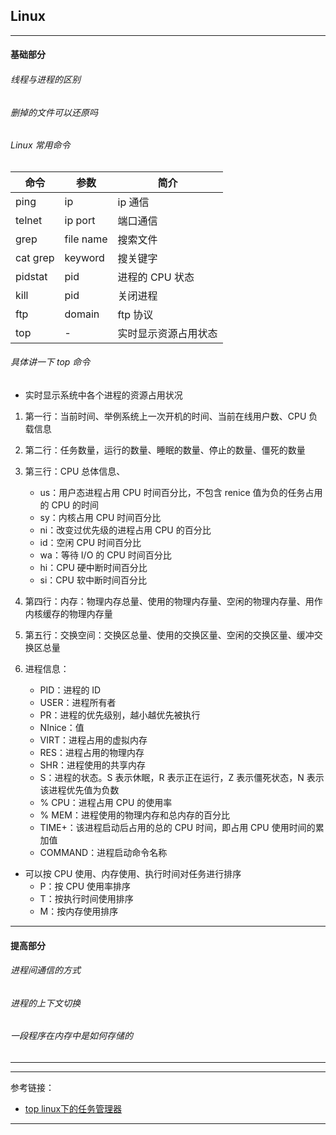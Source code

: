 ## Linux

---

#### 基础部分

###### 线程与进程的区别

###### 删掉的文件可以还原吗

###### Linux 常用命令

| 命令 | 参数 | 简介 |
|---|---|---|
| ping | ip | ip 通信 |
| telnet | ip port | 端口通信 |
| grep | file name | 搜索文件 |
| cat grep | keyword | 搜关键字 |
| pidstat | pid | 进程的 CPU 状态 |
| kill | pid | 关闭进程 |
| ftp | domain | ftp 协议 |
| top | - | 实时显示资源占用状态 |

###### 具体讲一下 top 命令

- 实时显示系统中各个进程的资源占用状况

1. 第一行：当前时间、举例系统上一次开机的时间、当前在线用户数、CPU 负载信息


2. 第二行：任务数量，运行的数量、睡眠的数量、停止的数量、僵死的数量


3. 第三行：CPU 总体信息、
    - us：用户态进程占用 CPU 时间百分比，不包含 renice 值为负的任务占用的 CPU 的时间
    - sy：内核占用 CPU 时间百分比
    - ni：改变过优先级的进程占用 CPU 的百分比
    - id：空闲 CPU 时间百分比
    - wa：等待 I/O 的 CPU 时间百分比
    - hi：CPU 硬中断时间百分比
    - si：CPU 软中断时间百分比


4. 第四行：内存：物理内存总量、使用的物理内存量、空闲的物理内存量、用作内核缓存的物理内存量


5. 第五行：交换空间：交换区总量、使用的交换区量、空闲的交换区量、缓冲交换区总量


6. 进程信息：
    - PID：进程的 ID
    - USER：进程所有者
    - PR：进程的优先级别，越小越优先被执行
    - NInice：值
    - VIRT：进程占用的虚拟内存
    - RES：进程占用的物理内存
    - SHR：进程使用的共享内存
    - S：进程的状态。S 表示休眠，R 表示正在运行，Z 表示僵死状态，N 表示该进程优先值为负数
    - % CPU：进程占用 CPU 的使用率
    - % MEM：进程使用的物理内存和总内存的百分比
    - TIME+：该进程启动后占用的总的 CPU 时间，即占用 CPU 使用时间的累加值
    - COMMAND：进程启动命令名称

- 可以按 CPU 使用、内存使用、执行时间对任务进行排序
    - P：按 CPU 使用率排序
    - T：按执行时间使用排序
    - M：按内存使用排序

---

#### 提高部分

###### 进程间通信的方式

###### 进程的上下文切换

###### 一段程序在内存中是如何存储的

---



---

参考链接：

- [top linux下的任务管理器](https://linuxtools-rst.readthedocs.io/zh_CN/latest/tool/top.html)

---

















